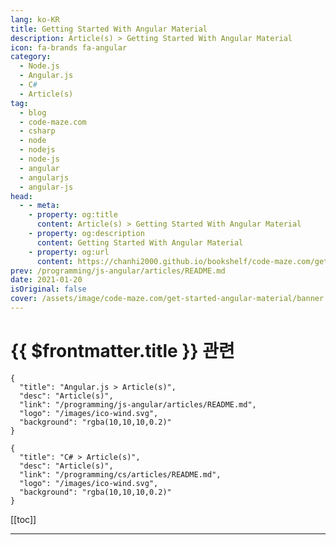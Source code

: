 ```yaml
---
lang: ko-KR
title: Getting Started With Angular Material
description: Article(s) > Getting Started With Angular Material
icon: fa-brands fa-angular
category: 
  - Node.js
  - Angular.js
  - C#
  - Article(s)
tag: 
  - blog
  - code-maze.com
  - csharp
  - node
  - nodejs
  - node-js
  - angular
  - angularjs
  - angular-js
head:  
  - - meta:
    - property: og:title
      content: Article(s) > Getting Started With Angular Material
    - property: og:description
      content: Getting Started With Angular Material
    - property: og:url
      content: https://chanhi2000.github.io/bookshelf/code-maze.com/get-started-angular-material.html
prev: /programming/js-angular/articles/README.md
date: 2021-01-20
isOriginal: false
cover: /assets/image/code-maze.com/get-started-angular-material/banner.png
---
```


# {{ $frontmatter.title }} 관련

```component VPCard
{
  "title": "Angular.js > Article(s)",
  "desc": "Article(s)",
  "link": "/programming/js-angular/articles/README.md",
  "logo": "/images/ico-wind.svg",
  "background": "rgba(10,10,10,0.2)"
}
```

```component VPCard
{
  "title": "C# > Article(s)",
  "desc": "Article(s)",
  "link": "/programming/cs/articles/README.md",
  "logo": "/images/ico-wind.svg",
  "background": "rgba(10,10,10,0.2)"
}
```

[[toc]]

---

<SiteInfo
  name="Getting Started With Angular Material"
  desc="In this article, you will learn how to deal with angular material installation and how to prepare project with all the required packages."
  url="https://code-maze.com/get-started-angular-material/"
  logo="/assets/image/code-maze.com/favicon.png"
  preview="/assets/image/get-started-angular-material/banner.png"/>

<!-- TODO: 작성 -->
